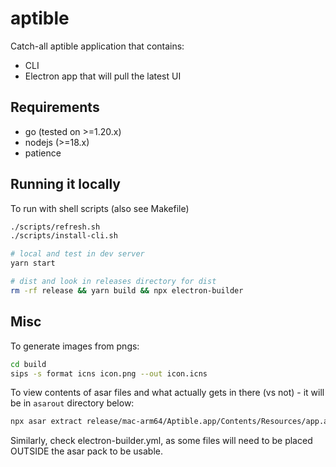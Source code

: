 # aptible

Catch-all aptible application that contains:

* CLI
* Electron app that will pull the latest UI

## Requirements

* go (tested on >=1.20.x)
* nodejs (>=18.x)
* patience

## Running it locally

To run with shell scripts (also see Makefile)

```sh
./scripts/refresh.sh
./scripts/install-cli.sh

# local and test in dev server
yarn start

# dist and look in releases directory for dist
rm -rf release && yarn build && npx electron-builder
```

## Misc

To generate images from pngs:

```sh
cd build
sips -s format icns icon.png --out icon.icns
```

To view contents of asar files and what actually gets in there (vs not) - it will be in `asarout` directory below:

```sh
npx asar extract release/mac-arm64/Aptible.app/Contents/Resources/app.asar asarout
```

Similarly, check electron-builder.yml, as some files will need to be placed OUTSIDE the asar pack to be usable.